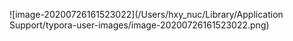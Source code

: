 ![image-20200726161523022](/Users/hxy_nuc/Library/Application Support/typora-user-images/image-20200726161523022.png)